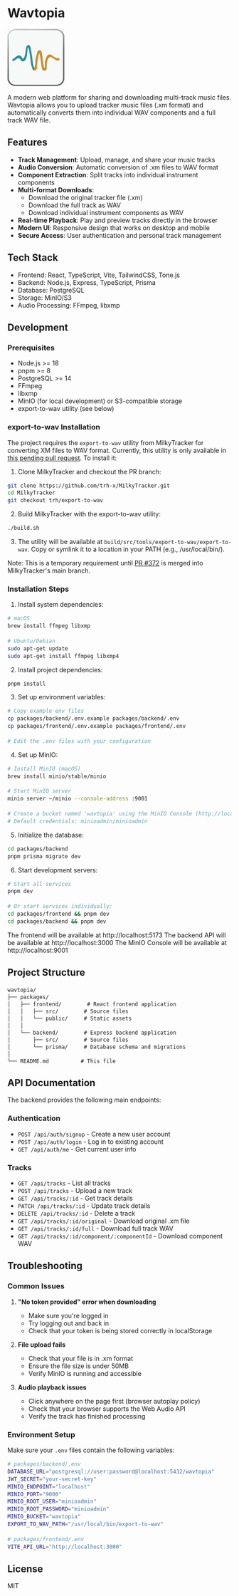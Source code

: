 # Wavtopia

<img src="wavtopia-icon.png" alt="Wavtopia Icon" width="128" height="128" />

A modern web platform for sharing and downloading multi-track music files. Wavtopia allows you to upload tracker music files (.xm format) and automatically converts them into individual WAV components and a full track WAV file.

## Features

- **Track Management**: Upload, manage, and share your music tracks
- **Audio Conversion**: Automatic conversion of .xm files to WAV format
- **Component Extraction**: Split tracks into individual instrument components
- **Multi-format Downloads**:
  - Download the original tracker file (.xm)
  - Download the full track as WAV
  - Download individual instrument components as WAV
- **Real-time Playback**: Play and preview tracks directly in the browser
- **Modern UI**: Responsive design that works on desktop and mobile
- **Secure Access**: User authentication and personal track management

## Tech Stack

- Frontend: React, TypeScript, Vite, TailwindCSS, Tone.js
- Backend: Node.js, Express, TypeScript, Prisma
- Database: PostgreSQL
- Storage: MinIO/S3
- Audio Processing: FFmpeg, libxmp

## Development

### Prerequisites

- Node.js >= 18
- pnpm >= 8
- PostgreSQL >= 14
- FFmpeg
- libxmp
- MinIO (for local development) or S3-compatible storage
- export-to-wav utility (see below)

### export-to-wav Installation

The project requires the `export-to-wav` utility from MilkyTracker for converting XM files to WAV format. Currently, this utility is only available in [this pending pull request](https://github.com/milkytracker/MilkyTracker/pull/372). To install it:

1. Clone MilkyTracker and checkout the PR branch:

```bash
git clone https://github.com/trh-x/MilkyTracker.git
cd MilkyTracker
git checkout trh/export-to-wav
```

2. Build MilkyTracker with the export-to-wav utility:

```bash
./build.sh
```

3. The utility will be available at `build/src/tools/export-to-wav/export-to-wav`. Copy or symlink it to a location in your PATH (e.g., /usr/local/bin/).

Note: This is a temporary requirement until [PR #372](https://github.com/milkytracker/MilkyTracker/pull/372) is merged into MilkyTracker's main branch.

### Installation Steps

1. Install system dependencies:

```bash
# macOS
brew install ffmpeg libxmp

# Ubuntu/Debian
sudo apt-get update
sudo apt-get install ffmpeg libxmp4
```

2. Install project dependencies:

```bash
pnpm install
```

3. Set up environment variables:

```bash
# Copy example env files
cp packages/backend/.env.example packages/backend/.env
cp packages/frontend/.env.example packages/frontend/.env

# Edit the .env files with your configuration
```

4. Set up MinIO:

```bash
# Install MinIO (macOS)
brew install minio/stable/minio

# Start MinIO server
minio server ~/minio --console-address :9001

# Create a bucket named 'wavtopia' using the MinIO Console (http://localhost:9001)
# Default credentials: minioadmin/minioadmin
```

5. Initialize the database:

```bash
cd packages/backend
pnpm prisma migrate dev
```

6. Start development servers:

```bash
# Start all services
pnpm dev

# Or start services individually:
cd packages/frontend && pnpm dev
cd packages/backend && pnpm dev
```

The frontend will be available at http://localhost:5173
The backend API will be available at http://localhost:3000
The MinIO Console will be available at http://localhost:9001

## Project Structure

```
wavtopia/
├── packages/
│   ├── frontend/        # React frontend application
│   │   ├── src/        # Source files
│   │   └── public/     # Static assets
│   │
│   └── backend/        # Express backend application
│       ├── src/        # Source files
│       └── prisma/     # Database schema and migrations
│
└── README.md          # This file
```

## API Documentation

The backend provides the following main endpoints:

### Authentication

- `POST /api/auth/signup` - Create a new user account
- `POST /api/auth/login` - Log in to existing account
- `GET /api/auth/me` - Get current user info

### Tracks

- `GET /api/tracks` - List all tracks
- `POST /api/tracks` - Upload a new track
- `GET /api/tracks/:id` - Get track details
- `PATCH /api/tracks/:id` - Update track details
- `DELETE /api/tracks/:id` - Delete a track
- `GET /api/tracks/:id/original` - Download original .xm file
- `GET /api/tracks/:id/full` - Download full track WAV
- `GET /api/tracks/:id/component/:componentId` - Download component WAV

## Troubleshooting

### Common Issues

1. **"No token provided" error when downloading**

   - Make sure you're logged in
   - Try logging out and back in
   - Check that your token is being stored correctly in localStorage

2. **File upload fails**

   - Check that your file is in .xm format
   - Ensure the file size is under 50MB
   - Verify MinIO is running and accessible

3. **Audio playback issues**
   - Click anywhere on the page first (browser autoplay policy)
   - Check that your browser supports the Web Audio API
   - Verify the track has finished processing

### Environment Setup

Make sure your `.env` files contain the following variables:

```bash
# packages/backend/.env
DATABASE_URL="postgresql://user:password@localhost:5432/wavtopia"
JWT_SECRET="your-secret-key"
MINIO_ENDPOINT="localhost"
MINIO_PORT="9000"
MINIO_ROOT_USER="minioadmin"
MINIO_ROOT_PASSWORD="minioadmin"
MINIO_BUCKET="wavtopia"
EXPORT_TO_WAV_PATH="/usr/local/bin/export-to-wav"

# packages/frontend/.env
VITE_API_URL="http://localhost:3000"
```

## License

MIT
